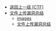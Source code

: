- [返回上一级 [CTF]](文章/CTF/)
- [文件上传漏洞总结](文章/CTF/文件上传漏洞总结/)
  - [images](文章/CTF/文件上传漏洞总结/images/)
  - [文件上传漏洞总结](文章/CTF/文件上传漏洞总结/文件上传漏洞总结.md)
